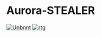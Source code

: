# Aurora-STEALER

<a href="https://ibb.co/hKbf0wC"><img src="https://i.ibb.co/hKbf0wC/Unbnnt.png" alt="Unbnnt" border="0"></a>
<a href="https://ibb.co/Wg4tK0g"><img src="https://i.ibb.co/gzLVgdz/rtg.png" alt="rtg" border="0"></a>
